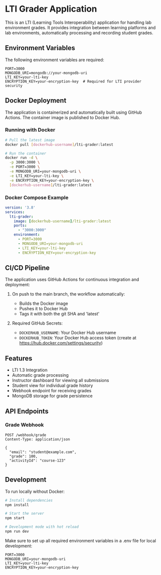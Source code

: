 # LTI Grader Application

This is an LTI (Learning Tools Interoperability) application for handling lab environment grades. It provides integration between learning platforms and lab environments, automatically processing and recording student grades.

## Environment Variables

The following environment variables are required:

```
PORT=3000
MONGODB_URI=mongodb://your-mongodb-uri
LTI_KEY=your-lti-key
ENCRYPTION_KEY=your-encryption-key  # Required for LTI provider security
```

## Docker Deployment

The application is containerized and automatically built using GitHub Actions. The container image is published to Docker Hub.

### Running with Docker

```bash
# Pull the latest image
docker pull [dockerhub-username]/lti-grader:latest

# Run the container
docker run -d \
  -p 3000:3000 \
  -e PORT=3000 \
  -e MONGODB_URI=your-mongodb-uri \
  -e LTI_KEY=your-lti-key \
  -e ENCRYPTION_KEY=your-encryption-key \
  [dockerhub-username]/lti-grader:latest
```

### Docker Compose Example

```yaml
version: '3.8'
services:
  lti-grader:
    image: [dockerhub-username]/lti-grader:latest
    ports:
      - "3000:3000"
    environment:
      - PORT=3000
      - MONGODB_URI=your-mongodb-uri
      - LTI_KEY=your-lti-key
      - ENCRYPTION_KEY=your-encryption-key
```

## CI/CD Pipeline

The application uses GitHub Actions for continuous integration and deployment:

1. On push to the main branch, the workflow automatically:
   - Builds the Docker image
   - Pushes it to Docker Hub
   - Tags it with both the git SHA and 'latest'

2. Required GitHub Secrets:
   - `DOCKERHUB_USERNAME`: Your Docker Hub username
   - `DOCKERHUB_TOKEN`: Your Docker Hub access token (create at https://hub.docker.com/settings/security)

## Features

- LTI 1.3 Integration
- Automatic grade processing
- Instructor dashboard for viewing all submissions
- Student view for individual grade history
- Webhook endpoint for receiving grades
- MongoDB storage for grade persistence

## API Endpoints

### Grade Webhook
```
POST /webhook/grade
Content-Type: application/json

{
  "email": "student@example.com",
  "grade": 100,
  "activityId": "course-123"
}
```

## Development

To run locally without Docker:

```bash
# Install dependencies
npm install

# Start the server
npm start

# Development mode with hot reload
npm run dev
```

Make sure to set up all required environment variables in a .env file for local development:

```env
PORT=3000
MONGODB_URI=your-mongodb-uri
LTI_KEY=your-lti-key
ENCRYPTION_KEY=your-encryption-key
